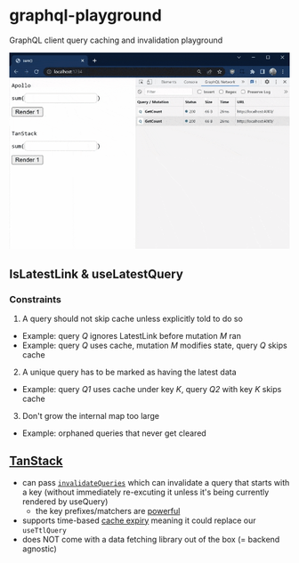 # graphql-playground

GraphQL client query caching and invalidation playground

![](example.gif)

## IsLatestLink & useLatestQuery

### Constraints

1. A query should not skip cache unless explicitly told to do so
  - Example: query *Q* ignores LatestLink before mutation *M* ran
  - Example: query *Q* uses cache, mutation *M* modifies state, query *Q* skips cache
2. A unique query has to be marked as having the latest data
  - Example: query *Q1* uses cache under key *K*, query *Q2* with key *K* skips cache
3. Don't grow the internal map too large
  - Example: orphaned queries that never get cleared

## [TanStack](https://tanstack.com/query)

- can pass [`invalidateQueries`](https://tanstack.com/query/v4/docs/guides/query-invalidation) which can invalidate a query that starts with a key (without immediately re-excuting it unless it's being currently rendered by useQuery)
	- the key prefixes/matchers are [powerful](https://tanstack.com/query/v4/docs/guides/filters#query-filters)
- supports time-based [cache expiry](https://tanstack.com/query/v4/docs/guides/caching) meaning it could replace our `useTtlQuery`
- does NOT come with a data fetching library out of the box (= backend agnostic)
